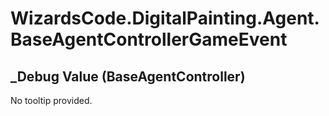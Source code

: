 # WizardsCode.DigitalPainting.Agent.BaseAgentControllerGameEvent

## _Debug Value (BaseAgentController)

No tooltip provided.

